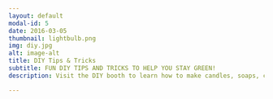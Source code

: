 ```yaml
---
layout: default
modal-id: 5
date: 2016-03-05
thumbnail: lightbulb.png
img: diy.jpg
alt: image-alt
title: DIY Tips & Tricks
subtitle: FUN DIY TIPS AND TRICKS TO HELP YOU STAY GREEN!
description: Visit the DIY booth to learn how to make candles, soaps, cleaning products, and notebooks from recycled goods!

---
```

